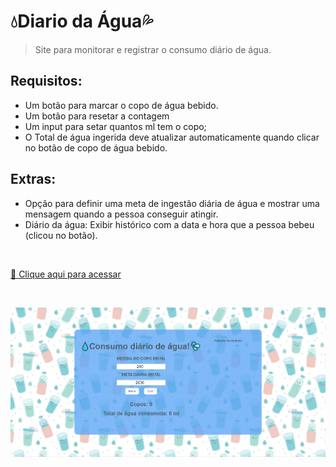 # 💧Diario da Água💦

> Site para monitorar e registrar o consumo diário de água.

## Requisitos:

- Um botão para marcar o copo de água bebido.
- Um botão para resetar a contagem
- Um input para setar quantos ml tem o copo;
- O Total de água ingerida deve atualizar automaticamente quando clicar no botão de copo de água bebido.

## Extras:

- Opção para definir uma meta de ingestão diária de água e mostrar uma mensagem quando a pessoa conseguir atingir.
- Diário da água: Exibir histórico com a data e hora que a pessoa bebeu (clicou no botão).

<br/>

[🔗 Clique aqui para acessar](https://diario-da-agua.netlify.app/)

<br/>

![preview](preview.JPG)
